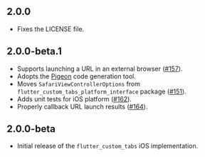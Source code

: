 ## 2.0.0

- Fixes the LICENSE file.

## 2.0.0-beta.1

- Supports launching a URL in an external browser ([#157](https://github.com/droibit/flutter_custom_tabs/pull/157)).
- Adopts the [Pigeon](https://pub.dev/packages/pigeon) code generation tool.
- Moves `SafariViewControllerOptions` from `flutter_custom_tabs_platform_interface` package ([#151](https://github.com/droibit/flutter_custom_tabs/pull/151)).
- Adds unit tests for iOS platform ([#162](https://github.com/droibit/flutter_custom_tabs/pull/162)).
- Properly callback URL launch results ([#164](https://github.com/droibit/flutter_custom_tabs/pull/164)).

## 2.0.0-beta

- Initial release of the `flutter_custom_tabs` iOS implementation.
